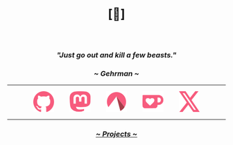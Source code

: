 # <p align="center">[🔻]</p>

<br>

### <p align="center"><i>"Just go out and kill a few beasts."</i></p>
### <p align="center"><i>~ Gehrman ~</i></p>

---

<p align="center">
  <a href="https://github.com/crnobog69" target="_blank"><img src="assets/github.svg" alt="Github" style="width: 3rem; height: 3rem; margin: 0 1rem;"></a>
  <a href="https://mastodon.social/@prepungrad" target="_blank"><img src="assets/mastodon.svg" alt="Mastodon" style="width: 3rem; height: 3rem; margin: 0 1rem;"></a>
  <a href="https://codeberg.org/crnobog" target="_blank"><img src="assets/codeberg.svg" alt="Codeberg" style="width: 3rem; height: 3rem; margin: 0 1rem;"></a>
  <a href="https://ko-fi.com/crnobog" target="_blank"><img src="assets/kofi.png" alt="Ko-fi" style="width: 3rem; height: 3rem; margin: 0 1rem;"></a>
  <a href="https://x.com/prepungrad" target="_blank"><img src="assets/x.svg" alt="X" style="width: 3rem; height: 3rem; margin: 0 1rem;"></a>
</p>

---

### <p align="center"><a href="https://short-offer-f87.notion.site/7d5b3228b96b4dae84471e2d02b77f33?pvs=4"><i>~ Projects ~</i></a></p>
